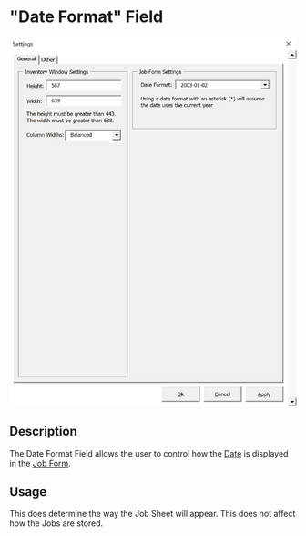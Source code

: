 # "Date Format" Field

![Alt text](/images/image73.png "Date Format Field")

## Description

The Date Format Field allows the user to control how the [Date](24_date.md) is displayed in the [Job Form](22_job_form.md).

## Usage

This does determine the way the Job Sheet will appear. This does not affect how the Jobs are stored.